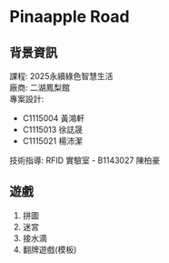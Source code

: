 # Pinaapple Road

## 背景資訊
課程: 2025永續綠色智慧生活  
廠商: 二湖鳳梨館  
專案設計: 
- C1115004 黃鴻軒
- C1115013 徐誌晟
- C1115021 楊沛潔

技術指導: RFID 實驗室 - B1143027 陳柏豪

## 遊戲
1. 拼圖  
2. 迷宮
3. 接水滴
4. 翻牌遊戲(模板)
